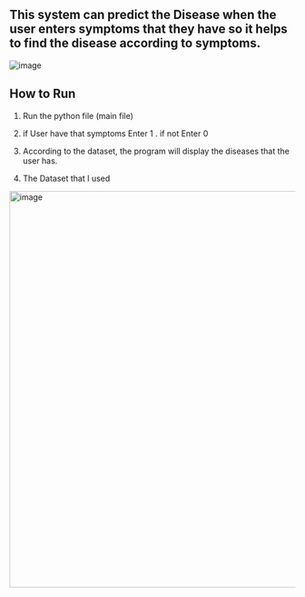 ## This system can predict the Disease when the user enters symptoms that they have so it helps to find the disease according to symptoms. 

![image](https://github.com/user-attachments/assets/b47b43e1-4bf5-451e-ae65-8a944252a6c7)

## How to Run

1) Run the python file (main file)
2) if User have that symptoms Enter 1 . if not Enter 0
3) According to the dataset, the program will display the diseases that the user has. 


4) The Dataset that I used

<img width="1152" height="698" alt="image" src="https://github.com/user-attachments/assets/3bdb128e-8c22-4ddf-9014-c7db2aeeff13" />
